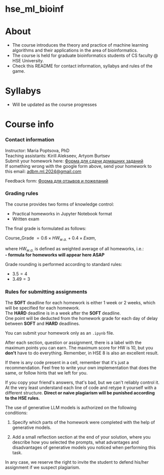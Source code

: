 # hse_ml_bioinf

# About

- The course introduces the theory and practice of machine learning algorithms and their applications in the area of bioinformatics.
- The course is held for graduate bioinformatics students of CS faculty @ HSE University.
- Check this README for contact information, syllabys and rules of the game.

# Syllabys

- Will be updated as the course progresses 

# Course info

### Contact information

Instructor: Maria Poptsova, PhD \
Teaching assistants: Kirill Alekseev, Artyom Burtsev \
Submit your homework here: [Форма для сдачи домашних заданий](https://forms.gle/PyGLnMkE91rBPwLn8) \
If something wrong with the google form above, send your homework to this email: adbm.ml.2024@gmail.com 

Feedback form: [Форма для отзывов и пожеланий](https://forms.gle/pHrr9icXxKopHh6S6)


### Grading rules

The course provides two forms of knowledge control:

* Practical homeworks in Jupyter Notebook format
* Written exam

The final grade is formulated as follows:

Course_Grade $= 0.6 \times HW_{w.a.} + 0.4 \times Exam$,

where $HW_{w.a.}$ is defined as weighted average of all homeworks, i.e.:\
**- formula for homeworks will appear here ASAP**

Grade rounding is performed according to standard rules: 
- $3.5=4$ 
- $3.49=3$

### Rules for submitting assignments

The **SOFT** deadline for each homework is either 1 week or 2 weeks, which will be specified for each homework.\
The **HARD** deadline is in a week after the **SOFT** deadline.\
One point will be deducted from the homework grade for each day of delay between **SOFT** and **HARD** deadlines.

You can submit your homework only as an `.ipynb` file.

After each section, question or assignment, there is a label with the maximum points you can earn. The maximum score for HW is 10, but you **don't** have to do everything. Remember, in HSE 8 is also an excellent result.

If there is any code present in a cell, remember that it's just a recommendation. Feel free to write your own implementation that does the same, or follow hints that we left for you.

If you copy your friend's answers, that's bad, but we can't reliably control it. At the very least understand each line of code and retype it yourself with a different structure. **Direct or naive plagiarism will be punished according to the HSE rules.**

The use of generative LLM models is authorized on the following conditions:

1. Specify which parts of the homework were completed with the help of generative models.

2. Add a small reflection section at the end of your solution, where you describe how you selected the prompts, what advantages and disadvantages of generative models you noticed when performing this task.

In any case, we reserve the right to invite the student to defend his/her assignment if we suspect plagiarism.


